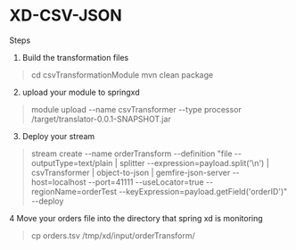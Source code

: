 
XD-CSV-JSON
===================
 
Steps

1. Build the transformation files
> cd csvTransformationModule
> mvn clean package
 
2. upload your module to springxd
> module upload --name csvTransformer --type processor /target/translator-0.0.1-SNAPSHOT.jar 


3. Deploy your stream

> stream create --name orderTransform --definition "file --outputType=text/plain | splitter --expression=payload.split('\\n') | csvTransformer | object-to-json | gemfire-json-server --host=localhost --port=41111 --useLocator=true --regionName=orderTest --keyExpression=payload.getField('orderID')" --deploy


4 Move your orders file into the directory that spring xd is monitoring
> cp orders.tsv /tmp/xd/input/orderTransform/

